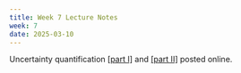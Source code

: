 ```yaml
---
title: Week 7 Lecture Notes
week: 7
date: 2025-03-10
---
```

Uncertainty quantification [[part I]](./assets/pdfs/Lecture9_uq_pt1.pdf) and [[part II]](./assets/pdfs/Lecture10_uq_pt2.pdf) posted online. 